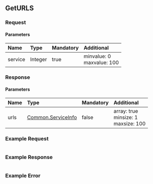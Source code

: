 ## GetURLS


### Request

#### Parameters

|Name|Type|Mandatory|Additional|
|:---|:---|:--------|:---------|
|service|Integer|true|minvalue: 0<br>maxvalue: 100|

### Response

#### Parameters

|Name|Type|Mandatory|Additional|
|:---|:---|:--------|:---------|
|urls|[Common.ServiceInfo](../../common/structs/index.md#serviceinfo)|false|array: true<br>minsize: 1<br>maxsize: 100|

### Example Request

```json

```
### Example Response

```json

```

### Example Error

```json

```
